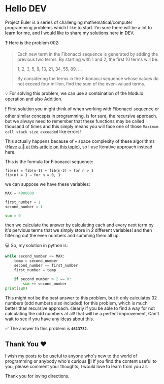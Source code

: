 # Hello DEV

Project Euler is a series of challenging mathematical/computer programming problems which I like to start. I'm sure there will be a lot to learn for me, and I would like to share my solutions here in DEV.

❓ Here is the problem 002:

> Each new term in the Fibonacci sequence is generated by adding the previous two terms. By starting with 1 and 2, the first 10 terms will be:
>
> 1, 2, 3, 5, 8, 13, 21, 34, 55, 89, ...
>
> By considering the terms in the Fibonacci sequence whose values do not exceed four million, find the sum of the even-valued terms.

💡 For solving this problem, we can use a combination of the Modulo operation and also Addition.

❗ First solution you might think of when working with Fibonacci sequence or other similar concepts in programming, is for sure,
the recursive approach. but we always need to remember that these functions may be called thousand of times and this simply means
you will face one of those `Maximum call stack size exceeded` like errors!

This actually happens because of 💀 space complexity of these algorithms ([Have a 👀 at this article on this topic](https://syedtousifahmed.medium.com/fibonacci-iterative-vs-recursive)), so I use Iterative approach instead here.

This is the formula for Fibonacci sequence:

```
fib(n) = fib(n-1) + fib(n-2) → for n > 1
fib(n) = 1 → for n = 0, 1
```

we can suppose we have these variables:

```python
MAX = 4000000

first_number = 1
second_number = 1

sum = 0
```

then we calculate the answer by calculating each and every next term by it's pervious terms that we simply store in 2 different variables!
and then filtering out the even numbers and summing them all up.

💻 So, my solution in python is:

```python
while second_number <= MAX:
    temp = second_number
    second_number += first_number
    first_number = temp

    if second_number % 2 == 0:
        sum += second_number
print(sum)
```

This might not be the best answer to this problem, but it only calculates 32 numbers (odd numbers also included) for this problem,
which is much better than recursive approach. clearly if you be able to find a way for not calculating the odd numbers at all! that
will be a perfect improvement, Can't wait to see if you have any ideas about this.

✅ The answer to this problem is **`4613732`**.

## **Thank You** ❤️

I wish my posts to be useful to anyone who's new to the world of programming or anybody who's curious 🧐!
If you find the content useful to you, please comment your thoughts, I would love to learn from you all.

Thank you for loving directions.
